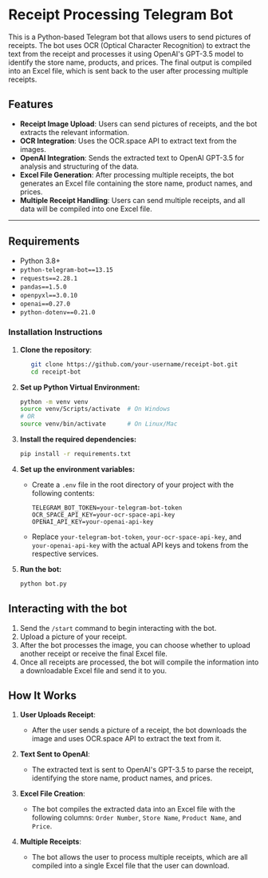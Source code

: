 # Receipt Processing Telegram Bot

This is a Python-based Telegram bot that allows users to send pictures of receipts. The bot uses OCR (Optical Character Recognition) to extract the text from the receipt and processes it using OpenAI's GPT-3.5 model to identify the store name, products, and prices. The final output is compiled into an Excel file, which is sent back to the user after processing multiple receipts.

## Features

- **Receipt Image Upload**: Users can send pictures of receipts, and the bot extracts the relevant information.
- **OCR Integration**: Uses the OCR.space API to extract text from the images.
- **OpenAI Integration**: Sends the extracted text to OpenAI GPT-3.5 for analysis and structuring of the data.
- **Excel File Generation**: After processing multiple receipts, the bot generates an Excel file containing the store name, product names, and prices.
- **Multiple Receipt Handling**: Users can send multiple receipts, and all data will be compiled into one Excel file.

---

## Requirements

- Python 3.8+
- `python-telegram-bot==13.15`
- `requests==2.28.1`
- `pandas==1.5.0`
- `openpyxl==3.0.10`
- `openai==0.27.0`
- `python-dotenv==0.21.0`

### Installation Instructions

1. **Clone the repository**:
   ```bash
      git clone https://github.com/your-username/receipt-bot.git
      cd receipt-bot

2. **Set up Python Virtual Environment:**
   ```bash
   python -m venv venv
   source venv/Scripts/activate  # On Windows
   # OR
   source venv/bin/activate      # On Linux/Mac
   
3. **Install the required dependencies:**
   ```bash
   pip install -r requirements.txt

4. **Set up the environment variables:**
   - Create a `.env` file in the root directory of your project with the following contents:
     ```
     TELEGRAM_BOT_TOKEN=your-telegram-bot-token
     OCR_SPACE_API_KEY=your-ocr-space-api-key
     OPENAI_API_KEY=your-openai-api-key
     ```
   - Replace `your-telegram-bot-token`, `your-ocr-space-api-key`, and `your-openai-api-key` with the actual API keys and tokens from the respective services.
  
5. **Run the bot:**
   ```bash
   python bot.py

## Interacting with the bot

1. Send the `/start` command to begin interacting with the bot.
2. Upload a picture of your receipt.
3. After the bot processes the image, you can choose whether to upload another receipt or receive the final Excel file.
4. Once all receipts are processed, the bot will compile the information into a downloadable Excel file and send it to you.

## How It Works

1. **User Uploads Receipt**:
   - After the user sends a picture of a receipt, the bot downloads the image and uses OCR.space API to extract the text from it.

2. **Text Sent to OpenAI**:
   - The extracted text is sent to OpenAI's GPT-3.5 to parse the receipt, identifying the store name, product names, and prices.

3. **Excel File Creation**:
   - The bot compiles the extracted data into an Excel file with the following columns: `Order Number`, `Store Name`, `Product Name`, and `Price`.

4. **Multiple Receipts**:
   - The bot allows the user to process multiple receipts, which are all compiled into a single Excel file that the user can download.

